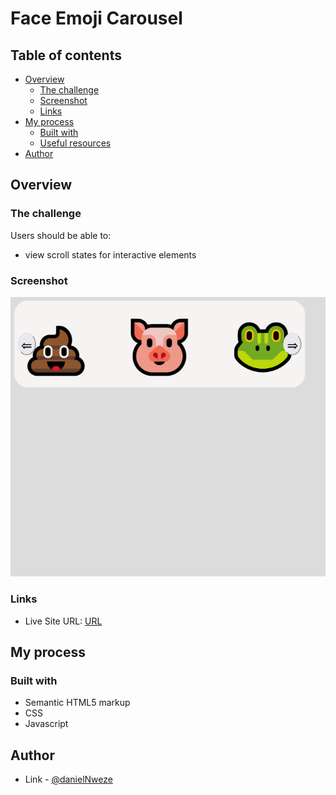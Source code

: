 # Face Emoji Carousel

## Table of contents

- [Overview](#overview)
  - [The challenge](#the-challenge)
  - [Screenshot](#screenshot)
  - [Links](#links)
- [My process](#my-process)
  - [Built with](#built-with)
  - [Useful resources](#useful-resources)
- [Author](#author)

## Overview

### The challenge

Users should be able to:

- view scroll states for interactive elements

### Screenshot

![](./assets/images/Screenshot.png)

### Links

- Live Site URL: [URL](https://flashdaniel.github.io/face-emoji-carousel-sample/)

## My process

### Built with

- Semantic HTML5 markup
- CSS
- Javascript

## Author

- Link - [@danielNweze](https://www.linkedin.com/in/daniel-nweze-017909214/)
